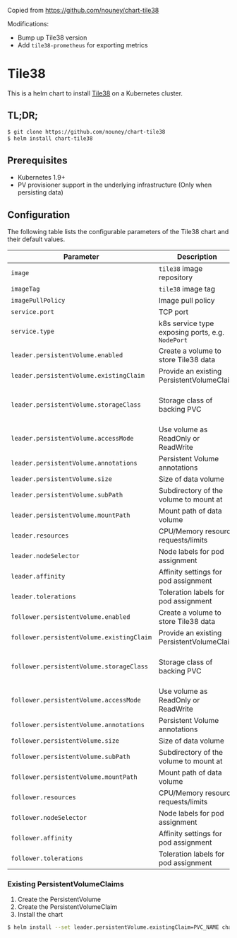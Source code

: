 Copied from https://github.com/nouney/chart-tile38

Modifications:
- Bump up Tile38 version
- Add ```tile38-prometheus``` for exporting metrics

# Tile38

This is a helm chart to install [Tile38](http://tile38.com) on a Kubernetes cluster.

## TL;DR;

```bash
$ git clone https://github.com/nouney/chart-tile38
$ helm install chart-tile38
```

## Prerequisites

- Kubernetes 1.9+
- PV provisioner support in the underlying infrastructure (Only when persisting data)

## Configuration

The following table lists the configurable parameters of the Tile38 chart and their default values.

| Parameter                  | Description                                     | Default                                                    |
| -----------------------    | ---------------------------------------------   | ---------------------------------------------------------- |
| `image`                    | `tile38` image repository                       | `tile38/tile38`                                            |
| `imageTag`                 | `tile38` image tag                            | `1.23.0`                                                  |
| `imagePullPolicy`          | Image pull policy                               | `IfNotPresent`                                             |
| `service.port`             | TCP port                                        | `9851`                                                     |
| `service.type`             | k8s service type exposing ports, e.g. `NodePort`| `ClusterIP`                                                |
| `leader.persistentVolume.enabled`      | Create a volume to store Tile38 data            | true
| `leader.persistentVolume.existingClaim`| Provide an existing PersistentVolumeClaim       | `nil`                                          |
| `leader.persistentVolume.storageClass` | Storage class of backing PVC                    | `nil` (uses alpha storage class annotation)    |
| `leader.persistentVolume.accessMode`   | Use volume as ReadOnly or ReadWrite             | `ReadWriteOnce`                                |
| `leader.persistentVolume.annotations`  | Persistent Volume annotations                   | `{}`                                           |
| `leader.persistentVolume.size`         | Size of data volume                             | `2Gi`                                          |
| `leader.persistentVolume.subPath`      | Subdirectory of the volume to mount at          | ``                                             |
| `leader.persistentVolume.mountPath`    | Mount path of data volume                       | `/data`                                        |
| `leader.resources`                | CPU/Memory resource requests/limits             | {}                                                         |
| `leader.nodeSelector`             | Node labels for pod assignment                  | {}                                                         |
| `leader.affinity`                 | Affinity settings for pod assignment            | {}                                                         |
| `leader.tolerations`              | Toleration labels for pod assignment            | []                                                         |
| `follower.persistentVolume.enabled`      | Create a volume to store Tile38 data            | true
| `follower.persistentVolume.existingClaim`| Provide an existing PersistentVolumeClaim       | `nil`                                          |
| `follower.persistentVolume.storageClass` | Storage class of backing PVC                    | `nil` (uses alpha storage class annotation)    |
| `follower.persistentVolume.accessMode`   | Use volume as ReadOnly or ReadWrite             | `ReadWriteOnce`                                |
| `follower.persistentVolume.annotations`  | Persistent Volume annotations                   | `{}`                                           |
| `follower.persistentVolume.size`         | Size of data volume                             | `2Gi`                                          |
| `follower.persistentVolume.subPath`      | Subdirectory of the volume to mount at          | ``                                             |
| `follower.persistentVolume.mountPath`    | Mount path of data volume                       | `/data`                                        |
| `follower.resources`                | CPU/Memory resource requests/limits             | {}                                                         |
| `follower.nodeSelector`             | Node labels for pod assignment                  | {}                                                         |
| `follower.affinity`                 | Affinity settings for pod assignment            | {}                                                         |
| `follower.tolerations`              | Toleration labels for pod assignment            | []                                                         |


### Existing PersistentVolumeClaims

1. Create the PersistentVolume
1. Create the PersistentVolumeClaim
1. Install the chart
```bash
$ helm install --set leader.persistentVolume.existingClaim=PVC_NAME chart-tile38
```
